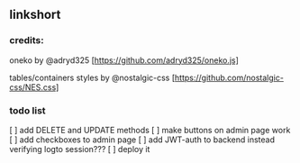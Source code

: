 ## linkshort

### credits:
oneko by @adryd325 [https://github.com/adryd325/oneko.js]

tables/containers styles by @nostalgic-css [https://github.com/nostalgic-css/NES.css]


### todo list
[ ] add DELETE and UPDATE methods
[ ] make buttons on admin page work
[ ] add checkboxes to admin page
[ ] add JWT-auth to backend instead verifying logto session???
[ ] deploy it